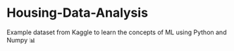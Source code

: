 # Housing-Data-Analysis

Example dataset from Kaggle to learn the concepts of ML using Python and Numpy 📊
